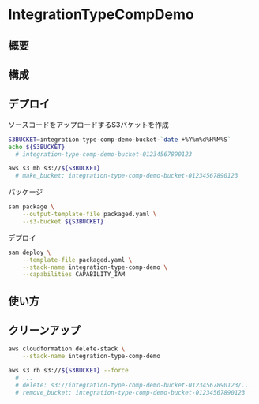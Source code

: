 # IntegrationTypeCompDemo

## 概要

## 構成

## デプロイ

ソースコードをアップロードするS3バケットを作成

```sh
S3BUCKET=integration-type-comp-demo-bucket-`date +%Y%m%d%H%M%S`
echo ${S3BUCKET}
  # integration-type-comp-demo-bucket-01234567890123

aws s3 mb s3://${S3BUCKET}
  # make_bucket: integration-type-comp-demo-bucket-01234567890123
```

パッケージ

```sh
sam package \
    --output-template-file packaged.yaml \
    --s3-bucket ${S3BUCKET}
```

デプロイ

```sh
sam deploy \
    --template-file packaged.yaml \
    --stack-name integration-type-comp-demo \
    --capabilities CAPABILITY_IAM
```

## 使い方

## クリーンアップ

```sh
aws cloudformation delete-stack \
    --stack-name integration-type-comp-demo

aws s3 rb s3://${S3BUCKET} --force
  # ...
  # delete: s3://integration-type-comp-demo-bucket-01234567890123/...
  # remove_bucket: integration-type-comp-demo-bucket-01234567890123
```
